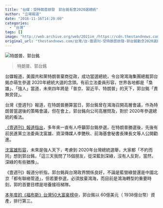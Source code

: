 ```yaml
---
title: "台媒：受特朗普啟發　郭台銘有意2020選總統"
author: "立場報道"
date: "2016-11-16T14:20:00"
categories:
  - "台灣"
tags: []
image: "http://web.archive.org/web/2021im_/https://cdn.thestandnews.com/media/photos/cache/kwok_HEdEF_1200x0.png"
original_url: "thestandnews.com/台灣/台-壹週刊-受特朗普啟發-郭台銘動念2020選總統"
---
```

![特朗普、郭台銘](http://web.archive.org/web/2021im_/https://cdn.thestandnews.com/media/photos/cache/kwok_HEdEF_1200x0.png)

> 特朗普、郭台銘

台媒報道，美國共和黨特朗普棄商從政，成功當選總統，令台灣鴻海集團總裁郭台銘亦萌生參選 2020年總統大選的念頭。有前立法委員形容，世界各地都是「梟雄」、「強人」當道，未來四年將是「普京、習近平、特朗普」的天下，郭台銘「責無旁貸」。

台灣《壹週刊》報道，在特朗普勝算當日，郭台銘曾在鴻海召開高層會議，作為特朗普當選後的策略會議，但在會上，郭台銘向公司高層問及，對於 2020年參選總統的看法。

[《壹週刊》報道指出](http://web.archive.org/web/20210628223108/http://www.appledaily.com.tw/realtimenews/article/nextmag/20161116/989862/applesearch/%E3%80%90%E5%A3%B9%E9%80%B1%E5%88%8A%E3%80%91%E5%B7%9D%E6%99%AE%E7%95%B6%E9%81%B8%E6%97%A5%E9%B4%BB%E6%B5%B7%E6%A5%B5%E9%AB%98%E5%B1%A4%E5%AF%86%E6%9C%83%E3%80%80%E9%83%AD%E5%8F%B0%E9%8A%98%E5%8B%95%E5%BF%B5%E9%81%B8%E7%B8%BD%E7%B5%B1)，多年來一直有人呼籲郭台銘參選，在特朗普勝選後，先後有前民進黨立法委員沈富雄、資深傳媒人李艷秋、前海基會秘書長陳長文等人公開勸進。

[沈富雄形容](http://web.archive.org/web/20210628223108/https://www.facebook.com/ShenFuHsiung/photos/a.1433902166880318.1073741827.1433844560219412/1868273616776502/?type=3&theater)，未來是強人天下，考慮到 2020年台灣總統選舉，大家都「不約而同」想到郭台銘，「這三天我問了15個朋友，從深藍到深綠，沒有人反對，當然，深綠的有些猶豫」。

《壹週刊》報道分析指，郭台銘與台灣政界關係良好，不論是藍營綠營還是中國北京「都有聯絡管道」，但若要參選，必須放棄鴻海，而目前是鴻海轉型的重要時刻，郭的首要目標是培養接班梯隊。

[本年度的《福布斯》台灣50大富豪榜中](http://web.archive.org/web/20210628223108/http://www.forbes.com/taiwan-billionaires/list/)，郭台銘以 60億美元（ 1938億台幣）資產，排行第三。